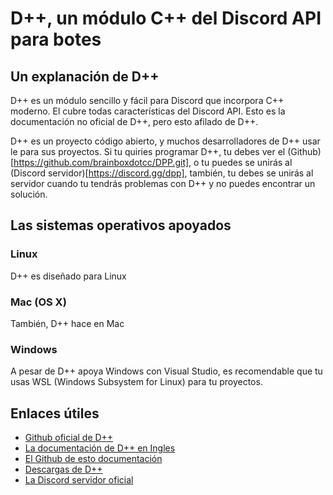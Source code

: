 # D++, un módulo C++ del Discord API para botes

## Un explanación de D++

D++ es un módulo sencillo y fácil para Discord que incorpora C++ moderno. El cubre todas características del Discord API. Esto es la documentación no oficial de D++, pero esto afilado de D++.

D++ es un proyecto código abierto, y muchos desarrolladores de D++ usar le para sus proyectos. Si tu quiries programar D++, tu debes ver el (Github)[https://github.com/brainboxdotcc/DPP.git], o tu puedes se unirás al (Discord servidor)[https://discord.gg/dpp], también, tu debes se unirás al servidor cuando tu tendrás problemas con D++ y no puedes encontrar un solución. 

## Las sistemas operativos apoyados

### Linux

D++ es diseñado para Linux

### Mac (OS X)

También, D++ hace en Mac 

### Windows

A pesar de D++ apoya Windows con Visual Studio, es recomendable que tu usas WSL (Windows Subsystem for Linux) para tu proyectos.

## Enlaces útiles

* [Github oficial de D++](https://github.com/brainboxdotcc/DPP.git)
* [La documentación de D++ en Ingles](https://dpp.dev/)
* [El Github de esto documentación](https://github.com/wizard7377/SpanishDPP.git)
* [Descargas de D++](https://github.com/brainboxdotcc/DPP/releases)
* [La Discord servidor oficial](https://discord.gg/dpp)

